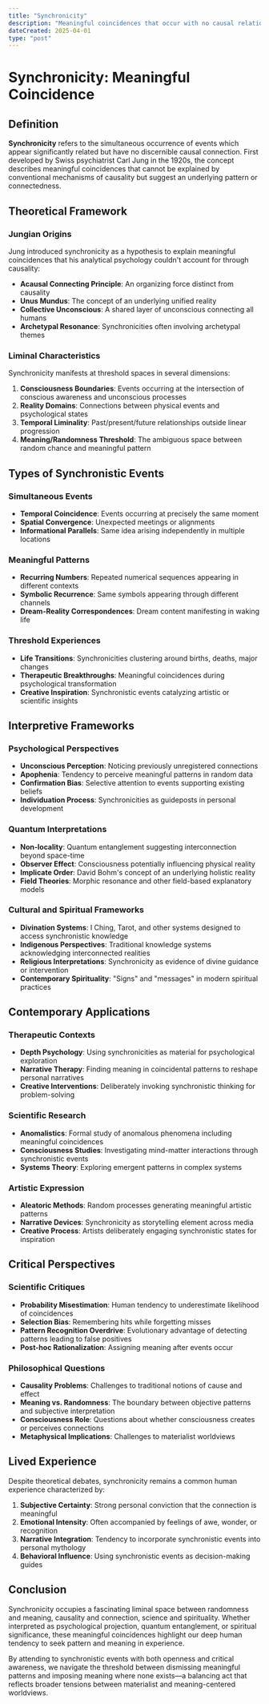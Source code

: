 ```yaml
---
title: "Synchronicity"
description: "Meaningful coincidences that occur with no causal relationship yet seem to be meaningfully related, a concept developed by Carl Jung."
dateCreated: 2025-04-01
type: "post"
---
```


# Synchronicity: Meaningful Coincidence

## Definition
**Synchronicity** refers to the simultaneous occurrence of events which appear significantly related but have no discernible causal connection. First developed by Swiss psychiatrist Carl Jung in the 1920s, the concept describes meaningful coincidences that cannot be explained by conventional mechanisms of causality but suggest an underlying pattern or connectedness.

## Theoretical Framework

### Jungian Origins
Jung introduced synchronicity as a hypothesis to explain meaningful coincidences that his analytical psychology couldn't account for through causality:

- **Acausal Connecting Principle**: An organizing force distinct from causality
- **Unus Mundus**: The concept of an underlying unified reality
- **Collective Unconscious**: A shared layer of unconscious connecting all humans
- **Archetypal Resonance**: Synchronicities often involving archetypal themes

### Liminal Characteristics
Synchronicity manifests at threshold spaces in several dimensions:

1. **Consciousness Boundaries**: Events occurring at the intersection of conscious awareness and unconscious processes
2. **Reality Domains**: Connections between physical events and psychological states
3. **Temporal Liminality**: Past/present/future relationships outside linear progression
4. **Meaning/Randomness Threshold**: The ambiguous space between random chance and meaningful pattern

## Types of Synchronistic Events

### Simultaneous Events
- **Temporal Coincidence**: Events occurring at precisely the same moment
- **Spatial Convergence**: Unexpected meetings or alignments
- **Informational Parallels**: Same idea arising independently in multiple locations

### Meaningful Patterns
- **Recurring Numbers**: Repeated numerical sequences appearing in different contexts
- **Symbolic Recurrence**: Same symbols appearing through different channels
- **Dream-Reality Correspondences**: Dream content manifesting in waking life

### Threshold Experiences
- **Life Transitions**: Synchronicities clustering around births, deaths, major changes
- **Therapeutic Breakthroughs**: Meaningful coincidences during psychological transformation
- **Creative Inspiration**: Synchronistic events catalyzing artistic or scientific insights

## Interpretive Frameworks

### Psychological Perspectives
- **Unconscious Perception**: Noticing previously unregistered connections
- **Apophenia**: Tendency to perceive meaningful patterns in random data
- **Confirmation Bias**: Selective attention to events supporting existing beliefs
- **Individuation Process**: Synchronicities as guideposts in personal development

### Quantum Interpretations
- **Non-locality**: Quantum entanglement suggesting interconnection beyond space-time
- **Observer Effect**: Consciousness potentially influencing physical reality
- **Implicate Order**: David Bohm's concept of an underlying holistic reality
- **Field Theories**: Morphic resonance and other field-based explanatory models

### Cultural and Spiritual Frameworks
- **Divination Systems**: I Ching, Tarot, and other systems designed to access synchronistic knowledge
- **Indigenous Perspectives**: Traditional knowledge systems acknowledging interconnected realities
- **Religious Interpretations**: Synchronicity as evidence of divine guidance or intervention
- **Contemporary Spirituality**: "Signs" and "messages" in modern spiritual practices

## Contemporary Applications

### Therapeutic Contexts
- **Depth Psychology**: Using synchronicities as material for psychological exploration
- **Narrative Therapy**: Finding meaning in coincidental patterns to reshape personal narratives
- **Creative Interventions**: Deliberately invoking synchronistic thinking for problem-solving

### Scientific Research
- **Anomalistics**: Formal study of anomalous phenomena including meaningful coincidences
- **Consciousness Studies**: Investigating mind-matter interactions through synchronistic events
- **Systems Theory**: Exploring emergent patterns in complex systems

### Artistic Expression
- **Aleatoric Methods**: Random processes generating meaningful artistic patterns
- **Narrative Devices**: Synchronicity as storytelling element across media
- **Creative Process**: Artists deliberately engaging synchronistic states for inspiration

## Critical Perspectives

### Scientific Critiques
- **Probability Misestimation**: Human tendency to underestimate likelihood of coincidences
- **Selection Bias**: Remembering hits while forgetting misses
- **Pattern Recognition Overdrive**: Evolutionary advantage of detecting patterns leading to false positives
- **Post-hoc Rationalization**: Assigning meaning after events occur

### Philosophical Questions
- **Causality Problems**: Challenges to traditional notions of cause and effect
- **Meaning vs. Randomness**: The boundary between objective patterns and subjective interpretation
- **Consciousness Role**: Questions about whether consciousness creates or perceives connections
- **Metaphysical Implications**: Challenges to materialist worldviews

## Lived Experience

Despite theoretical debates, synchronicity remains a common human experience characterized by:

1. **Subjective Certainty**: Strong personal conviction that the connection is meaningful
2. **Emotional Intensity**: Often accompanied by feelings of awe, wonder, or recognition
3. **Narrative Integration**: Tendency to incorporate synchronistic events into personal mythology
4. **Behavioral Influence**: Using synchronistic events as decision-making guides

## Conclusion

Synchronicity occupies a fascinating liminal space between randomness and meaning, causality and connection, science and spirituality. Whether interpreted as psychological projection, quantum entanglement, or spiritual significance, these meaningful coincidences highlight our deep human tendency to seek pattern and meaning in experience.

By attending to synchronistic events with both openness and critical awareness, we navigate the threshold between dismissing meaningful patterns and imposing meaning where none exists—a balancing act that reflects broader tensions between materialist and meaning-centered worldviews.
